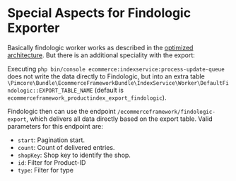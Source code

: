 # Special Aspects for Findologic Exporter
Basically findologic worker works as described in the [optimized architecture](README.md). But there is an additional 
speciality with the export: 

Executing `php bin/console ecommerce:indexservice:process-update-queue` does not write the data directly to 
Findologic, but into an extra table 
`\Pimcore\Bundle\EcommerceFrameworkBundle\IndexService\Worker\DefaultFindologic::EXPORT_TABLE_NAME` 
(default is `ecommerceframework_productindex_export_findologic`). 

Findologic then can use the endpoint `/ecommerceframework/findologic-export`, which delivers all data directly based on 
the export table. Valid parameters for this endpoint are:
- `start`: Pagination start.
- `count`: Count of delivered entries.
- `shopKey`: Shop key to identify the shop. 
- `id`: Filter for Product-ID
- `type`: Filter for type
